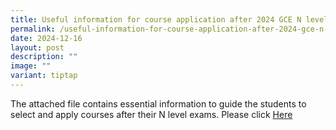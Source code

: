 ```yaml
---
title: Useful information for course application after 2024 GCE N level examinations
permalink: /useful-information-for-course-application-after-2024-gce-n-level-examinations/
date: 2024-12-16
layout: post
description: ""
image: ""
variant: tiptap
---
```

<p>The attached file contains essential information to guide the students
to select and apply courses after their N level exams. Please click <a href="/files/20241216_For_Website__N_Levels_Release_2024.pdf" rel="noopener nofollow" target="_blank">Here</a>
</p>